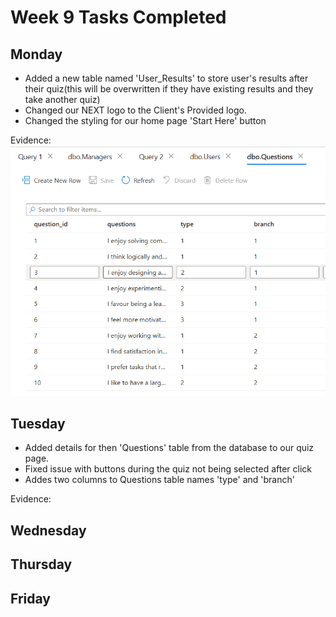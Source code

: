 # Week 9 Tasks Completed
## Monday
- Added a new table named 'User_Results' to store user's results after their quiz(this will be overwritten if they have existing results and they take another quiz)
- Changed our NEXT logo to the Client's Provided logo.
- Changed the styling for our home page 'Start Here' button

Evidence:
<img src="evidence/new-columns.png" alt="Image showing two new columns added to the questions table 'type' and 'branch'"/>
## Tuesday
- Added details for then 'Questions' table from the database to our quiz page.
- Fixed issue with buttons during the quiz not being selected after click
- Addes two columns to Questions table names 'type' and 'branch'

Evidence:
## Wednesday
## Thursday
## Friday
